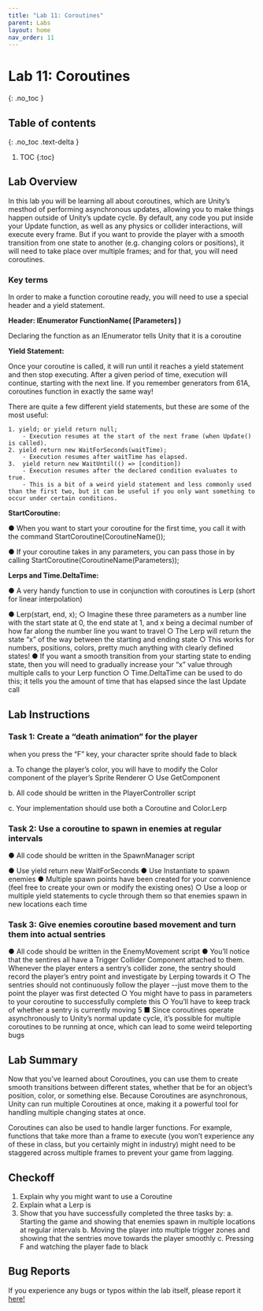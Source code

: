 ```yaml
---
title: "Lab 11: Coroutines"
parent: Labs
layout: home
nav_order: 11
---
```


# Lab 11: Coroutines
{: .no_toc }

## Table of contents
{: .no_toc .text-delta }

1. TOC
{:toc}

## Lab Overview 

In this lab you will be learning all about coroutines, which are Unity’s mesthod of performing asynchronous updates, allowing you to make things happen outside of Unity’s update cycle. By default, any code you put inside your Update function, as well as any physics or collider interactions, will execute every frame. But if you want to provide the player with a smooth transition from one state to another (e.g. changing colors or positions), it will need to take place over multiple frames; and for that, you will need coroutines. 

### Key terms 
In order to make a function coroutine ready, you will need to use a special header and a yield statement. 

**Header: IEnumerator FunctionName( [Parameters] )**

Declaring the function as an IEnumerator tells Unity that it is a coroutine 

**Yield Statement:** 

Once your coroutine is called, it will run until it reaches a yield statement and then stop executing. After a given period of time, execution will continue, starting with the next line. If you remember generators from 61A, coroutines function in exactly the same way! 

There are quite a few different yield statements, but these are some of the most useful: 

    1. yield; or yield return null; 
        - Execution resumes at the start of the next frame (when Update() is called). 
    2. yield return new WaitForSeconds(waitTime); 
        - Execution resumes after waitTime has elapsed. 
    3.  yield return new WaitUntil(() => [condition]) 
        - Execution resumes after the declared condition evaluates to true. 
        - This is a bit of a weird yield statement and less commonly used than the first two, but it can be useful if you only want something to occur under certain conditions.
 
**StartCoroutine:** 

● When you want to start your coroutine for the first time, you call it with the command StartCoroutine(CoroutineName()); 

● If your coroutine takes in any parameters, you can pass those in by calling StartCoroutine(CoroutineName(Parameters)); 

**Lerps and Time.DeltaTime:** 

● A very handy function to use in conjunction with coroutines is Lerp (short for linear interpolation) 

● Lerp(start, end, x); 
    ○ Imagine these three parameters as a number line with the start state at 0, the end state at 1, and x being a decimal number of how far along the number line you want to travel 
    ○ The Lerp will return the state “x” of the way between the starting and ending state 
    ○ This works for numbers, positions, colors, pretty much anything with clearly defined states! 
    ● If you want a smooth transition from your starting state to ending state, then you will need to gradually increase your “x” value through multiple calls to your Lerp function 
        ○ Time.DeltaTime can be used to do this; it tells you the amount of time that has elapsed since the last Update call 

## Lab Instructions 

### Task 1: Create a “death animation” for the player
when you press the “F” key, your character sprite should fade to black

a. To change the player’s color, you will have to modify the Color component of the player’s Sprite Renderer ○ Use GetComponent 

b. All code should be written in the PlayerController script 

c. Your implementation should use both a Coroutine and Color.Lerp

### Task 2: Use a coroutine to spawn in enemies at regular intervals 
● All code should be written in the SpawnManager script 

● Use yield return new WaitForSeconds 
● Use Instantiate to spawn enemies 
● Multiple spawn points have been created for your convenience (feel free to create your own or modify the existing ones) ○ Use a loop or multiple yield statements to cycle through them so that enemies spawn in new locations each time 

### Task 3: Give enemies coroutine based movement and turn them into actual sentries 
● All code should be written in the EnemyMovement script 
● You’ll notice that the sentires all have a Trigger Collider Component attached to them. Whenever the player enters a sentry’s collider zone, the sentry should record the player’s entry point and investigate by Lerping towards it 
○ The sentries should not continuously follow the player --just move them to the point the player was first detected ○ You might have to pass in parameters to your coroutine to successfully complete this 
○ You’ll have to keep track of whether a sentry is currently moving 
5
■ Since coroutines operate asynchronously to Unity’s normal update cycle, it’s possible for multiple coroutines to be running at once, which can lead to some weird teleporting bugs 

## Lab Summary 
Now that you’ve learned about Coroutines, you can use them to create smooth transitions between different states, whether that be for an object’s position, color, or something else. Because Coroutines are asynchronous, Unity can run multiple Coroutines at once, making it a powerful tool for handling multiple changing states at once. 

Coroutines can also be used to handle larger functions. For example, functions that take more than a frame to execute (you won’t experience any of these in class, but you certainly might in industry) might need to be staggered across multiple frames to prevent your game from lagging. 

## Checkoff 
1. Explain why you might want to use a Coroutine 
2. Explain what a Lerp is 
3. Show that you have successfully completed the three tasks by: 
a. Starting the game and showing that enemies spawn in multiple locations at regular intervals 
b. Moving the player into multiple trigger zones and showing that the sentries move towards the player smoothly c. Pressing F and watching the player fade to black 


## Bug Reports
If you experience any bugs or typos within the lab itself, please report it [here!]

[here!]: https://forms.gle/1C2GPHGDHCQo3WWe7 